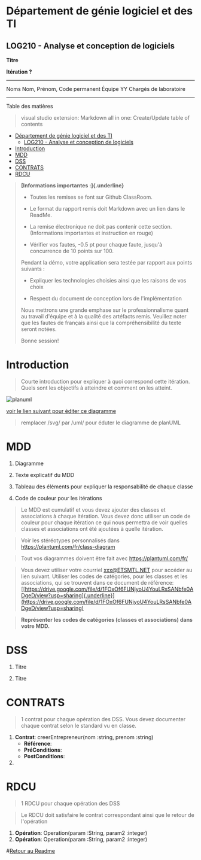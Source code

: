 # Département de génie logiciel et des TI

## LOG210 - Analyse et conception de logiciels

**Titre**

**Itération ?**

  -----------------------------------------------------
  Noms                     Nom, Prénom, Code permanent
  Équipe                   YY
  Chargés de laboratoire   
  ------------------------ -----------------------------

Table des matières
> visual studio extension: Markdown all in one: Create/Update table of contents 
- [Département de génie logiciel et des TI](#d%c3%a9partement-de-g%c3%a9nie-logiciel-et-des-ti)
  - [LOG210 - Analyse et conception de logiciels](#log210---analyse-et-conception-de-logiciels)
- [Introduction](#introduction)
- [MDD](#mdd)
- [DSS](#dss)
- [CONTRATS](#contrats)
- [RDCU](#rdcu)

>**[Informations importantes :]{.underline}**
>
>-   Toutes les remises se font sur Github ClassRoom.
>
>-   Le format du rapport remis doit Markdown avec un lien dans le ReadMe.
>
>-   La remise électronique ne doit pas contenir cette section.
>    (Informations importantes et instruction en rouge)
>
>-   Vérifier vos fautes, -0.5 pt pour chaque faute, jusqu'à concurrence
>    de 10 points sur 100.
>
>Pendant la démo, votre application sera testée par rapport aux points
>suivants :
>
>-   Expliquer les technologies choisies ainsi que les raisons de vos
>    choix
>
>-   Respect du document de conception lors de l'implémentation
>
>Nous mettrons une grande emphase sur le professionnalisme quant au
>travail d'équipe et à la qualité des artéfacts remis. Veuillez noter que
>les fautes de français ainsi que la compréhensibilité du texte seront
>notées.
>
>Bonne session!

# Introduction

>Courte introduction pour expliquer à quoi correspond cette itération.
Quels sont les objectifs à atteindre et comment on les atteint.

![planuml](http://www.plantuml.com/plantuml/svg/SoWkIImgAStDuJhSMLYQMP2ge6kde76uCxaeioXLeJHFeI0dCKyXHJspvF3AeiIIpFmyJHILGOTN9kPa5gSMWTGM9HOKv1UL09KdvYNcL1QdAgG2EQaAoVbvoQa54CqEgNafGEi0)

[voir le lien suivant pour éditer ce diagramme](http://www.plantuml.com/plantuml/uml/SoWkIImgAStDuJhSMLYQMP2ge6kde76uCxaeioXLeJHFeI0dCKyXHJspvF3AeiIIpFmyJHILGOTN9kPa5gSMWTGM9HOKv1UL09KdvYNcL1QdAgG2EQaAoVbvoQa54CqEgNafGEi0)

> remplacer /svg/ par /uml/ pour éduter le diagramme de planUML



# MDD 

1.  Diagramme

2.  Texte explicatif du MDD

3.  Tableau des éléments pour expliquer la responsabilité de chaque
    classe

4.  Code de couleur pour les itérations

> Le MDD est cumulatif et vous devez ajouter des classes et associations
 à chaque itération. Vous devez donc utiliser un code de couleur pour
 chaque itération ce qui nous permettra de voir quelles classes et associations ont été ajoutées à quelle itération.

>Voir les stéréotypes personnalisés dans <https://plantuml.com/fr/class-diagram>

>Tout vos diagrammes doivent être fait avec <https://plantuml.com/fr/>

>Vous devez utiliser votre courriel <xxx@ETSMTL.NET> pour accéder au lien
suivant. Utiliser les codes de catégories, pour les classes et les
associations, qui se trouvent dans ce document de référence:
[[https://drive.google.com/file/d/1FOxOf6FUNjyoU4YouLRsSANbfe0ADgeD/view?usp=sharing]{.underline}](https://drive.google.com/file/d/1FOxOf6FUNjyoU4YouLRsSANbfe0ADgeD/view?usp=sharing)

>**Représenter les codes de catégories (classes et associations) dans votre
MDD.**

# DSS

1.  Titre

2.  Titre


# CONTRATS

> 1 contrat pour chaque opération des DSS. Vous devez documenter chaque
contrat selon le standard vu en classe.

1.  **Contrat**: creerEntrepreneur(nom :string, prenom :string)
    - **Référence**:
    - **PréConditions**:
    - **PostConditions**:
2.  


# RDCU

>1 RDCU pour chaque opération des DSS

>Le RDCU doit satisfaire le contrat correspondant ainsi que le retour de
l'opération


1.  **Opération**: Operation(param :String, param2 :integer)
1.  **Opération**: Operation(param :String, param2 :integer)

#[Retour au Readme](../README.md)